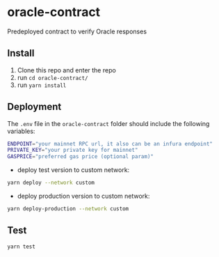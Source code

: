 # oracle-contract
Predeployed contract to verify Oracle responses

## Install

1)  Clone this repo and enter the repo
2)  run `cd oracle-contract/`
2)  run `yarn install`

## Deployment

The `.env` file in the `oracle-contract` folder should include the following variables:

```bash
ENDPOINT="your mainnet RPC url, it also can be an infura endpoint"
PRIVATE_KEY="your private key for mainnet"
GASPRICE="preferred gas price (optional param)" 
```

-   deploy test version to custom network:

```bash
yarn deploy --network custom
```

-   deploy production version to custom network:

```bash
yarn deploy-production --network custom
```

## Test

```bash
yarn test
```
